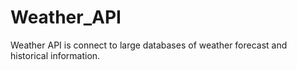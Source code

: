 # Weather_API
Weather API is  connect to large databases of weather forecast and historical information.
